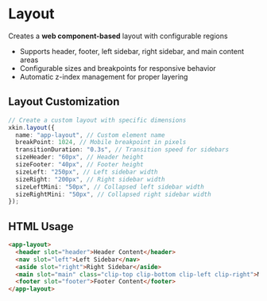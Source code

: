 # Layout

Creates a **web component-based** layout with configurable regions

- Supports header, footer, left sidebar, right sidebar, and main content areas
- Configurable sizes and breakpoints for responsive behavior
- Automatic z-index management for proper layering

## Layout Customization

```ts
// Create a custom layout with specific dimensions
xkin.layout({
  name: "app-layout", // Custom element name
  breakPoint: 1024, // Mobile breakpoint in pixels
  transitionDuration: "0.3s", // Transition speed for sidebars
  sizeHeader: "60px", // Header height
  sizeFooter: "40px", // Footer height
  sizeLeft: "250px", // Left sidebar width
  sizeRight: "200px", // Right sidebar width
  sizeLeftMini: "50px", // Collapsed left sidebar width
  sizeRightMini: "50px", // Collapsed right sidebar width
});
```

## HTML Usage

```html
<app-layout>
  <header slot="header">Header Content</header>
  <nav slot="left">Left Sidebar</nav>
  <aside slot="right">Right Sidebar</aside>
  <main slot="main" class="clip-top clip-bottom clip-left clip-right">Main Content</main>
  <footer slot="footer">Footer Content</footer>
</app-layout>
```
